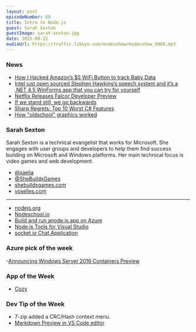 ```yaml
---
layout: post
episodeNumber: 69
title: Intro to Node.js
guest: Sarah Sexton
guestImage: sarah-sexton.jpg
date: 2015-08-22
audioUrl: https://traffic.libsyn.com/msdevshow/msdevshow_0069.mp3
---
```


### News

 - [How I Hacked Amazon’s \$5 WiFi Button to track Baby Data](https://medium.com/@edwardbenson/how-i-hacked-amazon-s-5-wifi-button-to-track-baby-data-794214b0bdd8)
 - [Intel just open sourced Stephen Hawking’s speech system and it’s a .NET 4.5 WinForms app that you can try for yourself](http://blogs.msdn.com/b/cdndevs/archive/2015/08/14/intel-just-open-sourced-stephen-hawking-s-speech-system-and-it-s-a-net-4-5-winforms-app.aspx)
 - [Netflix Releases Falcor Developer Preview](http://techblog.netflix.com/2015/08/falcor-developer-preview.html)
 - [If we stand still, we go backwards](https://jakearchibald.com/2015/if-we-stand-still-we-go-backwards/)
 - [Sharp Regrets: Top 10 Worst C\# Features](http://www.informit.com/articles/article.aspx?p=2425867)
 - [How "oldschool" graphics worked](https://www.youtube.com/watch?v=Tfh0ytz8S0k)

### Sarah Sexton

Sarah Sexton is a technical evangelist that works for Microsoft. She engages with user groups and developers to help them find success building on Microsoft and Windows platforms. Her main technical focus is video games and web development.

 - [@saelia](https://twitter.com/Saelia)
 - [@SheBuildsGames](https://twitter.com/shebuildsgames)
 - [shebuildsgames.com](http://shebuildsgames.com/)
 - [voxelles.com](http://voxelles.com/)

--------------------------

 - [nodejs.org](https://nodejs.org/)
 - [Nodeschool.io](http://nodeschool.io/)
 - [Build and run anode.js app on Azure](https://azure.microsoft.com/en-us/documentation/articles/cloud-services-nodejs-develop-deploy-app/)
 - [Node.js Tools for Visual Studio](https://www.visualstudio.com/en-us/features/node-js-vs.aspx)
 - [socket.io Chat Application](http://socket.io/get-started/chat/)
 
### Azure pick of the week

 -[Announcing Windows Server 2016 Containers Preview](http://weblogs.asp.net/scottgu/announcing-windows-server-2016-containers-preview)

### App of the Week

 - [Cozy](https://www.microsoft.com/store/apps/9NBLGGGZ0697)

### Dev Tip of the Week

 - 7-zip added a CRC/Hash context menu.
 - [Markdown Preview in VS Code editor](https://code.visualstudio.com/docs/languages/markdown)



